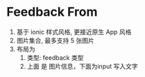 # Feedback From

1. 基于 ionic 样式风格, 更接近原生 App 风格
2. 图片集合, 最多支持 5 张图片
3. 布局为 
   1. 类型:  feedback 类型 
   2. 上面 是 图片信息，下面为input 写入文字
